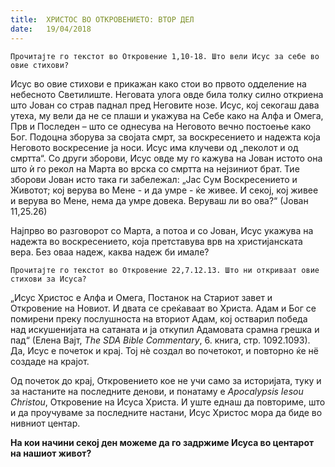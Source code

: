 ```yaml
---
title:  ХРИСТОС ВО ОТКРОВЕНИЕТО: ВТОР ДЕЛ
date:   19/04/2018
---
```


`Прочитајте го текстот во Откровение 1,10-18. Што вели Исус за себе во овие стихови?`

Исус во овие стихови е прикажан како стои во првото одделение на небесното Светилиште. Неговата улога овде била толку силно откриена што Јован со страв паднал пред Неговите нозе. Исус, кој секогаш дава утеха, му вели да не се плаши и укажува на Себе како на Алфа и Омега, Прв и Последен – што се однесува на Неговото вечно постоење како Бог. Подоцна зборува за својата смрт, за воскресението и надежта која Неговото воскресение ја носи. Исус има клучеви од „пеколот и од смртта“. Со други зборови, Исус овде му го кажува на Јован истото она што ѝ го рекол на Марта во врска со смртта на нејзиниот брат. Тие зборови Јован исто така ги забележал: „Јас Сум Воскресението и Животот; кој верува во Мене - и да умре - ќе живее. И секој, кој живее и верува во Мене, нема да умре довека. Веруваш ли во ова?“ (Јован 11,25.26)

Најпрво во разговорот со Марта, а потоа и со Јован, Исус укажува на надежта во воскресението, која претставува врв на христијанската вера. Без оваа надеж, каква надеж би имале?

`Прочитајте го текстот во Откровение 22,7.12.13. Што ни откриваат овие стихови за Исуса?`

„Исус Христос е Алфа и Омега, Постанок на Стариот завет и Откровение на Новиот. И двата се среќаваат во Христа. Адам и Бог се помирени преку послушноста на вториот Адам, кој остварил победа над искушенијата на сатаната и ја откупил Адамовата срамна грешка и пад“ (Елена Вајт, *The SDA Bible Commentary*, 6. книга, стр. 1092.1093). Да, Исус е почеток и крај. Тој нѐ создал во почетокот, и повторно ќе нё создаде на крајот.

Од почеток до крај, Откровението кое не учи само за историјата, туку и за настаните на последните денови, и понатаму е *Apocalypsis Iesou Christou*, Откровение на Исуса Христа. И уште еднаш да повториме, што и да проучуваме за последните настани, Исус Христос мора да биде во нивниот центар.

**На кои начини секој ден можеме да го задржиме Исуса во центарот на нашиот живот?**
